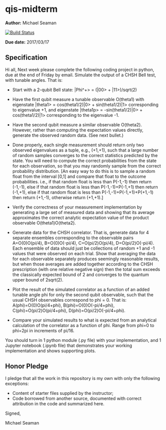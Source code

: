 # qis-midterm

**Author:** Michael Seaman

[![Build Status](https://travis-ci.org/chapman-phys227-2016s/hw-10-seama107.svg?branch=master)](https://travis-ci.org/chapman-phys227-2016s/hw-10-seama107)

**Due date:** 2017/03/17

## Specification

Hi all,
Next week please complete the following coding project in python,
due at the end of Friday by email.
Simulate the output of a CHSH Bell test, with tunable angles.
That is:
* Start with a 2-qubit Bell state:  |Phi^+> = (|00> + |11>)/sqrt(2)
* Have the first qubit measure a tunable observable O(theta1) with
eigenstate |theta1> = cos(theta1/2)|0> + sin(theta1/2)|1>
corresponding to eigenvalue +1, and eigenstate |theta1p> =
-sin(theta1/2)|0> + cos(theta1/2)|1> corresponding to the
eigenvalue -1.
* Have the second qubit measure a similar
observable O(theta2). However, rather than computing the
expectation values directly, generate the observed random
data. (See next bullet.)

* Done properly, each single measurement should return only two
observed eigenvalues as a tuple, e.g., (+1,+1), such that a large
number of random samples converges to the correct statistics
predicted by the state. You will need to compute the correct
probabilities from the state for each observation, so that you
may randomly sample from the correct probability distribution.
[An easy way to do this is to sample a random float from the
interval [0,1] and compare that float to the outcome
probabilities. i.e., if that random float is less than P(-1,-1)
then return (-1,-1), else if that random float is less than
P(-1,-1)+P(-1,+1) then return (-1,+1), else if that random float
is less than P(-1,-1)+P(-1,+1)+P(+1,-1) then return (+1,-1),
otherwise return (+1,+1).]

* Verify the correctness of your measurement implementation by
generating a large set of measured data and showing that its
average approximates the correct analytic expectation value of
the product observable O(theta1)O(theta2).
* Generate data for the CHSH correlator. That is, generate data for
4 separate ensembles corresponding to the observable pairs  
A=O(0)O(pi/4), B=O(0)O(-pi/4), C=O(pi/2)O(pi/4),
D=O(pi/2)O(-pi/4). Each ensemble of data should just be
collections of random +1 and -1 values that were observed on each
trial. Show that averaging the data for each observable
separately produces seemingly reasonable results, but when those
averages are added together according to the CHSH prescription
(with one relative negative sign) then the total sum exceeds the
classically expected bound of 2 and converges to the quantum
upper bound of 2sqrt(2).

* Plot the result of the simulated correlator as a function of an
added tunable angle phi for only the second qubit observable,
such that the usual CHSH observables correspond to phi = 0.  That
is: A(phi)=O(0)O(pi/4+phi), B(phi)=O(0)O(-pi/4+phi),
C(phi)=O(pi/2)O(pi/4+phi), D(phi)=O(pi/2)O(-pi/4+phi).
* Compare your simulated results to what is expected from an analytical calculation of the correlator as a function of phi.
Range from phi=0 to phi=2pi in increments of pi/16.

You should turn in 1 python module (.py file) with your
implementation, and 1 Jupyter notebook (.ipynb file) that
demonstrates your working implementation and shows supporting
plots.


## Honor Pledge

I pledge that all the work in this repository is my own with only the following exceptions:

* Content of starter files supplied by the instructor;
* Code borrowed from another source, documented with correct attribution in the code and summarized here.

Signed,

Michael Seaman
